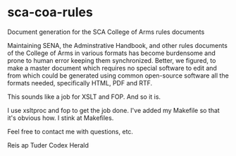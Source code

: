 # sca-coa-rules
Document generation for the SCA College of Arms rules documents

Maintaining SENA, the Adminstrative Handbook, and other rules documents of the College of Arms in various formats has become burdensome
and prone to human error keeping them synchronized.  Better, we figured, to make a master document which requires no special software
to edit and from which could be generated using common open-source software all the formats needed, specifically HTML, PDF and RTF.

This sounds like a job for XSLT and FOP.  And so it is.

I use xsltproc and fop to get the job done.  I've added my Makefile so that it's obvious how.  I stink at Makefiles.

Feel free to contact me with questions, etc.

Reis ap Tuder
Codex Herald
